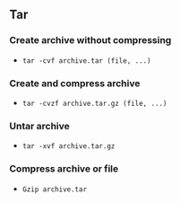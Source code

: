 ## Tar


### Create archive without compressing
* ```tar -cvf archive.tar (file, ...)```

### Create and compress archive
* ```tar -cvzf archive.tar.gz (file, ...)```

### Untar archive
* ```tar -xvf archive.tar.gz```

### Compress archive or file
* ```Gzip archive.tar```

